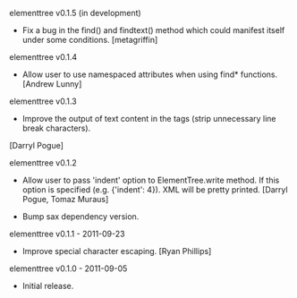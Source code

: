 elementtree v0.1.5 (in development)

* Fix a bug in the find() and findtext() method which could manifest itself
  under some conditions.
  [metagriffin]

elementtree v0.1.4

* Allow user to use namespaced attributes when using find* functions.
  [Andrew Lunny]

elementtree v0.1.3

* Improve the output of text content in the tags (strip unnecessary line break
  characters).

[Darryl Pogue]

elementtree v0.1.2

 * Allow user to pass 'indent' option to ElementTree.write method. If this
   option is specified (e.g. {'indent': 4}). XML will be pretty printed.
   [Darryl Pogue, Tomaz Muraus]

 * Bump sax dependency version.

elementtree v0.1.1 - 2011-09-23

 * Improve special character escaping.
   [Ryan Phillips]

elementtree v0.1.0 - 2011-09-05

 * Initial release.
